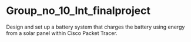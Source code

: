 # Group_no_10_lnt_finalproject
Design and set up a battery system that charges the battery using energy from a solar panel within Cisco Packet Tracer.

